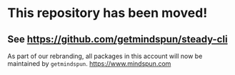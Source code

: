 # This repository has been moved!
## See https://github.com/getmindspun/steady-cli

As part of our rebranding, all packages in this account will now be maintained by `getmindspun`.
https://www.mindspun.com
